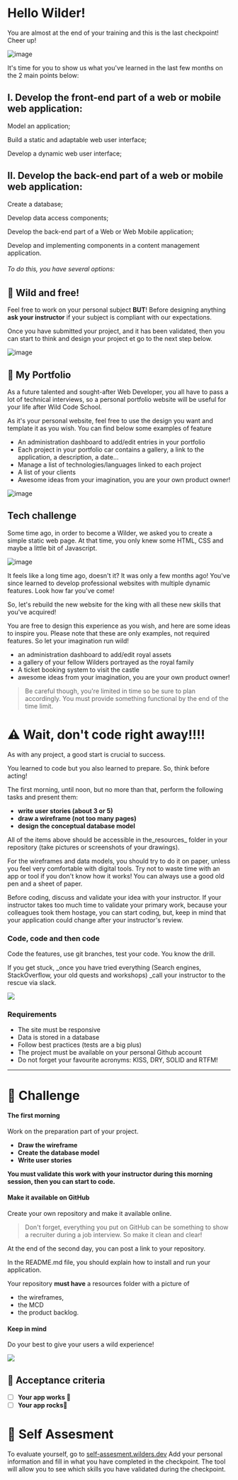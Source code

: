 # Hello Wilder!

You are almost at the end of your training and this is the last checkpoint! Cheer up!

![image](https://storage.googleapis.com/quest_editor_uploads/NiH5RgMJ5GeESE68XGevNLmoCwCrhk2k.gif)

It's time for you to show us what you've learned in the last few months on the 2 main points below:

## I. Develop the front-end part of a web or mobile web application:

Model an application;

Build a static and adaptable web user interface;

Develop a dynamic web user interface;

## II. Develop the back-end part of a web or mobile web application:

Create a database;

Develop data access components;

Develop the back-end part of a Web or Web Mobile application;

Develop and implementing components in a content management application.



###### To do this, you have several options:

## 🐅 Wild and free!

Feel free to work on your personal subject **BUT**! Before designing anything **ask your instructor** if your subject is compliant with our expectations.

Once you have submitted your project, and it has been validated, then you can start to think and design your project et go to the next step below.

![image](https://storage.googleapis.com/quest_editor_uploads/zx8psOobqOivTXsYqsYzXubzwaO7M8wX.jpg)

## 📒 My Portfolio

As a future talented and sought-after Web Developer, you all have to pass a lot of technical interviews, so a personal portfolio website will be useful for your life after Wild Code School.

As it's your personal website, feel free to use the design you want and template it as you wish. You can find below some examples of feature

* An administration dashboard to add/edit entries in your portfolio
* Each project in your portfolio car contains a gallery, a link to the application, a description, a date...
* Manage a list of technologies/languages linked to each project
* A list of your clients
* Awesome ideas from your imagination, you are your own product owner!




![image](https://storage.googleapis.com/quest_editor_uploads/QXDRX8645c7a6kPfxuXqkmMnfv83jFDX.jpg)

## Tech challenge

Some time ago, in order to become a Wilder, we asked you to create a simple static web page. At that time, you only knew some HTML, CSS and maybe a little bit of Javascript.

![image](https://storage.googleapis.com/quest_editor_uploads/YCKOHSG3Tf4vOnrYCXgcuHpNPBPEX5ft.jpg)

It feels like a long time ago, doesn't it? It was only a few months ago!
You've since learned to develop professional websites with multiple dynamic features. Look how far you've come!

So, let's rebuild the new website for the king with all these new skills that you've acquired!

You are free to design this experience as you wish, and here are some ideas to inspire you. Please note that these are only examples, not required features. So let your imagination run wild!

* an administration dashboard to add/edit royal assets
* a gallery of your fellow Wilders portrayed as the royal family
* A ticket booking system to visit the castle
* awesome ideas from your imagination, you are your own product owner!




> Be careful though, you're limited in time so be sure to plan accordingly. You must provide something functional by the end of the time limit.




# ⚠️ Wait, don't code right away!!!!

As with any project, a good start is crucial to success.

You learned to code but you also learned to prepare. So, think before acting!

The first morning, until noon, but no more than that, perform the following tasks and present them:

* **write user stories (about 3 or 5)**
* **draw a wireframe (not too many pages)**
* **design the conceptual database model**

All of the items above should be accessible in the\_resources\_ folder in your repository
(take pictures or screenshots of your drawings).

For the wireframes and data models, you should try to do it on paper, unless you feel very comfortable with digital tools. Try not to waste time with an app or tool if you don't know how it works! You can always use a good old pen and a sheet of paper.

Before coding, discuss and validate your idea with your instructor.
If your instructor takes too much time to validate your primary work, because your colleagues took them hostage, you can start coding, but, keep in mind that your application could change after your instructor's review.

### Code, code and then code

Code the features, use git branches, test your code. You know the drill.

If you get stuck, \_once you have tried everything (Search engines, StackOverflow, your old quests and workshops) \_call your instructor to the rescue via slack.

![](https://media.giphy.com/media/NTur7XlVDUdqM/giphy.gif)

### Requirements

* The site must be responsive
* Data is stored in a database
* Follow best practices (tests are a big plus)
* The project must be available on your personal Github account
* Do not forget your favourite acronyms: KISS, DRY, SOLID and RTFM!




- - -

# 💪 Challenge

#### The first morning

Work on the preparation part of your project.

* **Draw the wireframe**
* **Create the database model**
* **Write user stories**

**You must validate this work with your instructor during this morning session, then you can start to code.**

#### Make it available on GitHub

Create your own repository and make it available online.

> Don't forget, everything you put on GitHub can be something to show a recruiter during a job interview. So make it clean and clear!

At the end of the second day, you can post a link to your repository.

In the README.md file, you should explain how to install and run your application.

Your repository **must have** a resources folder with a picture of

* the wireframes,
* the MCD
* the product backlog.

#### Keep in mind

Do your best to give your users a wild experience!

![](https://media.giphy.com/media/CgueQ55XydeE0/giphy.gif)

## 🧐 Acceptance criteria

* [ ] **Your app works 🚀**
* [ ] **Your app rocks🤘**

# 📖 Self Assesment

To evaluate yourself, go to [self-assesment.wilders.dev](https://self-assesment.wilders.dev/)
Add your personal information and fill in what you have completed in the checkpoint.
The tool will allow you to see which skills you have validated during the checkpoint.

